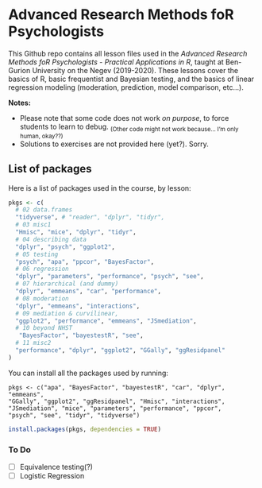 
# Advanced Research Methods foR Psychologists

This Github repo contains all lesson files used in the *Advanced
Research Methods foR Psychologists - Practical Applications in R*,
taught at Ben-Gurion University on the Negev (2019-2020). These lessons
cover the basics of R, basic frequentist and Bayesian testing, and the
basics of linear regression modeling (moderation, prediction, model
comparison, etc…).

**Notes:**

  - Please note that some code does not work *on purpose*, to force
    students to learn to debug. <sub>(Other code might not work because…
    I’m only human, okay??)</sub>  
  - Solutions to exercises are not provided here (yet?). Sorry.

## List of packages

Here is a list of packages used in the course, by lesson:

``` r
pkgs <- c(
  # 02 data.frames
  "tidyverse", # "reader", "dplyr", "tidyr",
  # 03 misc1
  "Hmisc", "mice", "dplyr", "tidyr", 
  # 04 describing data
  "dplyr", "psych", "ggplot2",
  # 05 testing
  "psych", "apa", "ppcor", "BayesFactor", 
  # 06 regression
  "dplyr", "parameters", "performance", "psych", "see",
  # 07 hierarchical (and dummy)
  "dplyr", "emmeans", "car", "performance",
  # 08 moderation
  "dplyr", "emmeans", "interactions",
  # 09 mediation & curvilinear,
  "ggplot2", "performance", "emmeans", "JSmediation",
  # 10 beyond NHST
   "BayesFactor", "bayestestR", "see",
  # 11 misc2
  "performance", "dplyr", "ggplot2", "GGally", "ggResidpanel"
)
```

You can install all the packages used by running:

    pkgs <- c("apa", "BayesFactor", "bayestestR", "car", "dplyr", "emmeans",  
    "GGally", "ggplot2", "ggResidpanel", "Hmisc", "interactions",  
    "JSmediation", "mice", "parameters", "performance", "ppcor",  
    "psych", "see", "tidyr", "tidyverse")

``` r
install.packages(pkgs, dependencies = TRUE)
```

### To Do

  - [ ] Equivalence testing(?)
  - [ ] Logistic Regression
